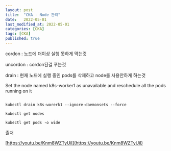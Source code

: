 ```yaml
---
layout: post
title:  "CKA - Node 관리"
date:   2022-05-01
last_modified_at: 2022-05-01
categories: [CKA]
tags: [CKA]
published: true
---
```


cordon : 노드에 더이상 실행 못하게 막는것

uncordon : cordon된걸 푸는것

drain : 현재 노드에 실행 중인 pods를 삭제하고 node를 사용안하게 하는것


Set the node named k8s-worker1 as unavailable and reschedule all the pods running on it

```shell

kubectl drain k8s-worerk1 --ignore-daemonsets --force

kubectl get nodes

kubectl get pods -o wide

```

출처

[https://youtu.be/Knm8WZTyUiI](https://youtu.be/Knm8WZTyUiI)